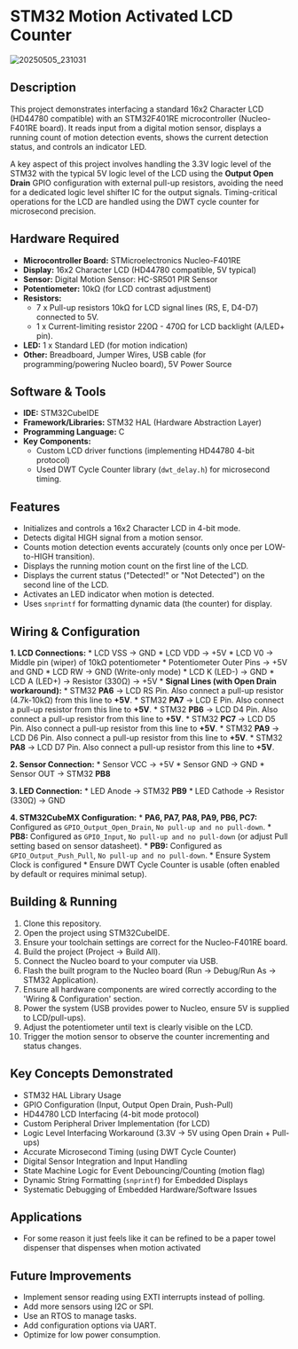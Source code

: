 # STM32 Motion Activated LCD Counter
![20250505_231031](https://github.com/user-attachments/assets/fe56c9f7-db4c-428f-8116-adf802fbb9dc)

## Description

This project demonstrates interfacing a standard 16x2 Character LCD (HD44780 compatible) with an STM32F401RE microcontroller (Nucleo-F401RE board). It reads input from a digital motion sensor, displays a running count of motion detection events, shows the current detection status, and controls an indicator LED.

A key aspect of this project involves handling the 3.3V logic level of the STM32 with the typical 5V logic level of the LCD using the **Output Open Drain** GPIO configuration with external pull-up resistors, avoiding the need for a dedicated logic level shifter IC for the output signals. Timing-critical operations for the LCD are handled using the DWT cycle counter for microsecond precision.

## Hardware Required

* **Microcontroller Board:** STMicroelectronics Nucleo-F401RE
* **Display:** 16x2 Character LCD (HD44780 compatible, 5V typical)
* **Sensor:** Digital Motion Sensor: HC-SR501 PIR Sensor
* **Potentiometer:** 10kΩ (for LCD contrast adjustment)
* **Resistors:**
    * 7 x Pull-up resistors 10kΩ for LCD signal lines (RS, E, D4-D7) connected to 5V.
    * 1 x Current-limiting resistor 220Ω - 470Ω for LCD backlight (A/LED+ pin).
* **LED:** 1 x Standard LED (for motion indication)
* **Other:** Breadboard, Jumper Wires, USB cable (for programming/powering Nucleo board), 5V Power Source 

## Software & Tools

* **IDE:** STM32CubeIDE
* **Framework/Libraries:** STM32 HAL (Hardware Abstraction Layer)
* **Programming Language:** C
* **Key Components:**
    * Custom LCD driver functions (implementing HD44780 4-bit protocol)
    * Used DWT Cycle Counter library (`dwt_delay.h`) for microsecond timing.

## Features

* Initializes and controls a 16x2 Character LCD in 4-bit mode.
* Detects digital HIGH signal from a motion sensor.
* Counts motion detection events accurately (counts only once per LOW-to-HIGH transition).
* Displays the running motion count on the first line of the LCD.
* Displays the current status ("Detected!" or "Not Detected") on the second line of the LCD.
* Activates an LED indicator when motion is detected.
* Uses `snprintf` for formatting dynamic data (the counter) for display.

## Wiring & Configuration

**1. LCD Connections:**
    * LCD VSS -> GND
    * LCD VDD -> +5V
    * LCD V0 -> Middle pin (wiper) of 10kΩ potentiometer
    * Potentiometer Outer Pins -> +5V and GND
    * LCD RW -> GND (Write-only mode)
    * LCD K (LED-) -> GND
    * LCD A (LED+) -> Resistor (330Ω) -> +5V
    * **Signal Lines (with Open Drain workaround):**
        * STM32 **PA6** -> LCD RS Pin. Also connect a pull-up resistor (4.7k-10kΩ) from this line to **+5V**.
        * STM32 **PA7** -> LCD E Pin. Also connect a pull-up resistor from this line to **+5V**.
        * STM32 **PB6** -> LCD D4 Pin. Also connect a pull-up resistor from this line to **+5V**.
        * STM32 **PC7** -> LCD D5 Pin. Also connect a pull-up resistor from this line to **+5V**.
        * STM32 **PA9** -> LCD D6 Pin. Also connect a pull-up resistor from this line to **+5V**.
        * STM32 **PA8** -> LCD D7 Pin. Also connect a pull-up resistor from this line to **+5V**.

**2. Sensor Connection:**
    * Sensor VCC -> +5V
    * Sensor GND -> GND
    * Sensor OUT -> STM32 **PB8**

**3. LED Connection:**
    * LED Anode -> STM32 **PB9**
    * LED Cathode -> Resistor (330Ω) -> GND

**4. STM32CubeMX Configuration:**
    * **PA6, PA7, PA8, PA9, PB6, PC7:** Configured as `GPIO_Output_Open_Drain`, `No pull-up and no pull-down`.
    * **PB8:** Configured as `GPIO_Input`, `No pull-up and no pull-down` (or adjust Pull setting based on sensor datasheet).
    * **PB9:** Configured as `GPIO_Output_Push_Pull`, `No pull-up and no pull-down`.
    * Ensure System Clock is configured
    * Ensure DWT Cycle Counter is usable (often enabled by default or requires minimal setup).

## Building & Running

1.  Clone this repository.
2.  Open the project using STM32CubeIDE.
3.  Ensure your toolchain settings are correct for the Nucleo-F401RE board.
4.  Build the project (Project -> Build All).
5.  Connect the Nucleo board to your computer via USB.
6.  Flash the built program to the Nucleo board (Run -> Debug/Run As -> STM32 Application).
7.  Ensure all hardware components are wired correctly according to the 'Wiring & Configuration' section.
8.  Power the system (USB provides power to Nucleo, ensure 5V is supplied to LCD/pull-ups).
9.  Adjust the potentiometer until text is clearly visible on the LCD.
10. Trigger the motion sensor to observe the counter incrementing and status changes.

## Key Concepts Demonstrated

* STM32 HAL Library Usage
* GPIO Configuration (Input, Output Open Drain, Push-Pull)
* HD44780 LCD Interfacing (4-bit mode protocol)
* Custom Peripheral Driver Implementation (for LCD)
* Logic Level Interfacing Workaround (3.3V -> 5V using Open Drain + Pull-ups)
* Accurate Microsecond Timing (using DWT Cycle Counter)
* Digital Sensor Integration and Input Handling
* State Machine Logic for Event Debouncing/Counting (motion flag)
* Dynamic String Formatting (`snprintf`) for Embedded Displays
* Systematic Debugging of Embedded Hardware/Software Issues

## Applications

* For some reason it just feels like it can be refined to be a paper towel dispenser that dispenses when motion activated

## Future Improvements
* Implement sensor reading using EXTI interrupts instead of polling.
* Add more sensors using I2C or SPI.
* Use an RTOS to manage tasks.
* Add configuration options via UART.
* Optimize for low power consumption.
